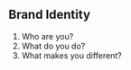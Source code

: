 ##  Brand Identity

<ol>
    <li class="fragment">Who are you?</li>
    <li class="fragment">What do you do?</li>
    <li class="fragment">What makes you different?</li>
</ol>